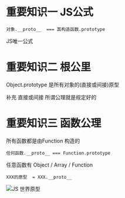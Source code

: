 # 重要知识一  JS公式

`对象.__proto__  === 其构造函数.prototype`

 JS唯一公式


 # 重要知识二  根公里

 Object.prototype 是所有对象的(直接或间接)原型

 补充 直接或间接 所谓公理就是规定好的

# 重要知识三 函数公理

所有函数都是由Function 构造的

`任何函数.__proto__ === Function.prototype `

任意函数有 Object /  Array / Function



`XXX的原型  = XXX.__proto__`




![JS 世界原型 ](https://p6-juejin.byteimg.com/tos-cn-i-k3u1fbpfcp/7c8169c2d68e4bb1ab80c287c7e05457~tplv-k3u1fbpfcp-watermark.image)